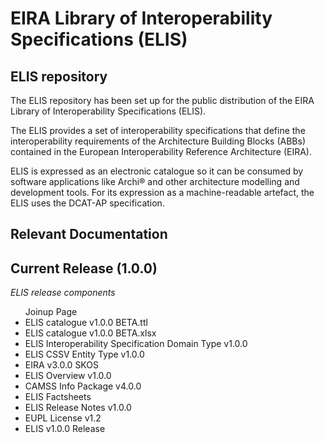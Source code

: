 # EIRA Library of Interoperability Specifications (ELIS)

## ELIS repository
The ELIS repository has been set up for the public distribution of the EIRA Library of Interoperability Specifications (ELIS). 

The ELIS provides a set of interoperability specifications that define the interoperability requirements of the Architecture Building Blocks (ABBs) contained in the European Interoperability Reference Architecture (EIRA). 

ELIS is expressed as an electronic catalogue so it can be consumed by software applications like Archi® and other architecture modelling and development tools. For its expression as a machine-readable artefact, the ELIS uses the DCAT-AP specification.

## Relevant Documentation
<h2>
  <b>Current Release (1.0.0)</b> 
</h2>
 <i>ELIS release components </i>
<ul>
  <a href"https://joinup.ec.europa.eu/solution/elis/release/v100"> Joinup Page</a>
  
<li>ELIS catalogue v1.0.0 BETA.ttl</li>
<li>ELIS catalogue v1.0.0 BETA.xlsx</li>
<li>ELIS Interoperability Specification Domain Type v1.0.0</li>
<li>ELIS CSSV Entity Type v1.0.0</li>
<li>EIRA v3.0.0 SKOS</li>
<li>ELIS Overview v1.0.0</li>
<li>CAMSS Info Package v4.0.0</li>
  <li>ELIS Factsheets </li>
<li>ELIS Release Notes v1.0.0</li>
<li>EUPL License v1.2</li>
<li>ELIS v1.0.0 Release</li>
</ul>

  
